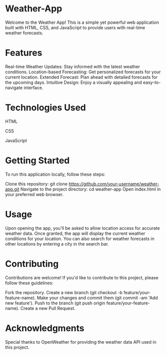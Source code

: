 # Weather-App
Welcome to the Weather App! This is a simple yet powerful web application built with HTML, CSS, and JavaScript to provide users with real-time weather forecasts.

# Features
Real-time Weather Updates: Stay informed with the latest weather conditions.
Location-based Forecasting: Get personalized forecasts for your current location.
Extended Forecast: Plan ahead with detailed forecasts for the upcoming days.
Intuitive Design: Enjoy a visually appealing and easy-to-navigate interface.

# Technologies Used
HTML

CSS

JavaScript

# Getting Started
To run this application locally, follow these steps:

Clone this repository: git clone https://github.com/your-username/weather-app.git
Navigate to the project directory: cd weather-app
Open index.html in your preferred web browser.

# Usage
Upon opening the app, you'll be asked to allow location access for accurate weather data.
Once granted, the app will display the current weather conditions for your location.
You can also search for weather forecasts in other locations by entering a city in the search bar.


# Contributing
Contributions are welcome! If you'd like to contribute to this project, please follow these guidelines:

Fork the repository.
Create a new branch (git checkout -b feature/your-feature-name).
Make your changes and commit them (git commit -am 'Add new feature').
Push to the branch (git push origin feature/your-feature-name).
Create a new Pull Request.

# Acknowledgments
Special thanks to OpenWeather for providing the weather data API used in this project.
